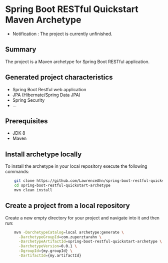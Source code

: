 # Spring Boot RESTful Quickstart Maven Archetype

- Notification : The project is currently unfinished.

Summary
-------
The project is a Maven archetype for Spring Boot RESTful application.


Generated project characteristics
-------------------------
* Spring Boot Restful web application
* JPA (Hibernate/Spring Data JPA)
* Spring Security
* ...


Prerequisites
-------------
- JDK 8
- Maven


Install archetype locally
-------------------------

To install the archetype in your local repository execute the following commands:

```bash
    git clone https://github.com/LawrenceAhn/spring-boot-restful-quickstart-archetype.git
    cd spring-boot-restful-quickstart-archetype
    mvn clean install
```


Create a project from a local repository
----------------------------------------

Create a new empty directory for your project and navigate into it and then run:

```bash
    mvn -DarchetypeCatalog=local archetype:generate \
      -DarchetypeGroupId=com.zuperztarahn \
      -DarchetypeArtifactId=spring-boot-restful-quickstart-archetype \
      -DarchetypeVersion=0.0.1 \
      -DgroupId={my.groupId} \
      -DartifactId={my.artifactId}
```